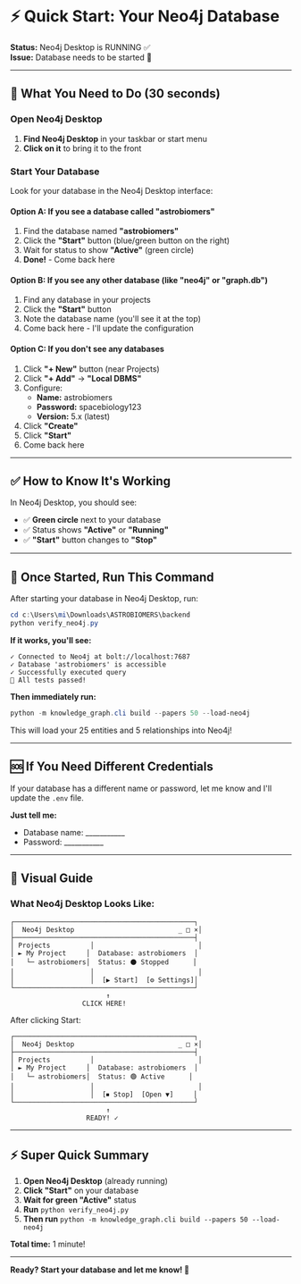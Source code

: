 # ⚡ Quick Start: Your Neo4j Database

**Status:** Neo4j Desktop is RUNNING ✅  
**Issue:** Database needs to be started 🔴

---

## 🎯 What You Need to Do (30 seconds)

### Open Neo4j Desktop
1. **Find Neo4j Desktop** in your taskbar or start menu
2. **Click on it** to bring it to the front

### Start Your Database
Look for your database in the Neo4j Desktop interface:

#### Option A: If you see a database called "astrobiomers"
1. Find the database named **"astrobiomers"**
2. Click the **"Start"** button (blue/green button on the right)
3. Wait for status to show **"Active"** (green circle)
4. **Done!** - Come back here

#### Option B: If you see any other database (like "neo4j" or "graph.db")
1. Find any database in your projects
2. Click the **"Start"** button
3. Note the database name (you'll see it at the top)
4. Come back here - I'll update the configuration

#### Option C: If you don't see any databases
1. Click **"+ New"** button (near Projects)
2. Click **"+ Add"** → **"Local DBMS"**
3. Configure:
   - **Name:** astrobiomers
   - **Password:** spacebiology123
   - **Version:** 5.x (latest)
4. Click **"Create"**
5. Click **"Start"**
6. Come back here

---

## ✅ How to Know It's Working

In Neo4j Desktop, you should see:
- ✅ **Green circle** next to your database
- ✅ Status shows **"Active"** or **"Running"**
- ✅ **"Start"** button changes to **"Stop"**

---

## 🚀 Once Started, Run This Command

After starting your database in Neo4j Desktop, run:

```powershell
cd c:\Users\mi\Downloads\ASTROBIOMERS\backend
python verify_neo4j.py
```

**If it works, you'll see:**
```
✓ Connected to Neo4j at bolt://localhost:7687
✓ Database 'astrobiomers' is accessible
✓ Successfully executed query
🎉 All tests passed!
```

**Then immediately run:**
```powershell
python -m knowledge_graph.cli build --papers 50 --load-neo4j
```

This will load your 25 entities and 5 relationships into Neo4j!

---

## 🆘 If You Need Different Credentials

If your database has a different name or password, let me know and I'll update the `.env` file.

**Just tell me:**
- Database name: ___________
- Password: ___________

---

## 📸 Visual Guide

### What Neo4j Desktop Looks Like:

```
┌─────────────────────────────────────────────┐
│  Neo4j Desktop                          _ □ ×│
├─────────────────────────────────────────────┤
│ Projects          │                          │
│ ► My Project     │  Database: astrobiomers  │
│   └─ astrobiomers│  Status: ⚫ Stopped      │
│                   │                          │
│                   │  [▶ Start]  [⚙ Settings]│
└─────────────────────────────────────────────┘
                        ↑
                  CLICK HERE!
```

After clicking Start:

```
┌─────────────────────────────────────────────┐
│  Neo4j Desktop                          _ □ ×│
├─────────────────────────────────────────────┤
│ Projects          │                          │
│ ► My Project     │  Database: astrobiomers  │
│   └─ astrobiomers│  Status: 🟢 Active      │
│                   │                          │
│                   │  [⏹ Stop]  [Open ▼]     │
└─────────────────────────────────────────────┘
                        ↑
                   READY! ✓
```

---

## ⚡ Super Quick Summary

1. **Open Neo4j Desktop** (already running)
2. **Click "Start"** on your database
3. **Wait for green "Active"** status
4. **Run** `python verify_neo4j.py`
5. **Then run** `python -m knowledge_graph.cli build --papers 50 --load-neo4j`

**Total time:** 1 minute!

---

**Ready? Start your database and let me know! 🚀**
